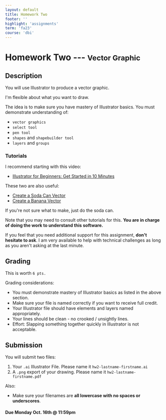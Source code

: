 ```yaml
---
layout: default
title: Homework Two
footer: ''
highlight: 'assignments'
term: 'fa23'
course: 'dbi'
---
```

# Homework Two --- <small>Vector Graphic</small>
## Description
You will use Illustrator to produce a vector graphic.

I'm flexible about what you want to draw.

The idea is to make sure you have mastery of Illustrator basics. You must demonstrate understanding of:
* `vector graphics`
* `select tool`
* `pen tool`
* `shapes` and `shapebuilder tool`
* `layers` and `groups`

### Tutorials
I recommend starting with this video:
 * [Illustrator for Beginners: Get Started in 10 Minutes](https://www.youtube.com/watch?v=3NBKRywEbNs)

These two are also useful:
* [Create a Soda Can Vector](https://www.youtube.com/watch?v=4601QiodeJc)
* [Create a Banana Vector](https://www.youtube.com/watch?v=ByGb36WzGgE)

If you're not sure what to make, just do the soda can.

Note that you may need to consult other tutorials for this. __You are in charge of doing the work to understand this software.__

If you feel that you need additional support for this assignment, __don't hesitate to ask__. I am very available to help with technical challenges as long as you aren't asking at the last minute.


## Grading
This is worth `6 pts.`

Grading considerations:
* You must demonstrate mastery of Illustrator basics as listed in the above section.
* Make sure your file is named correctly if you want to receive full credit.
* Your Illustrator file should have elements and layers named appropriately.
* Your lines should be clean - no crooked / unsightly lines.
* Effort: Slapping something together quickly in Illustrator is not acceptable.


## Submission
You will submit two files:
1. Your `.ai` Illustrator File. Please name it `hw2-lastname-firstname.ai`
2. A `.png` export of your drawing. Please name it `hw2-lastname-firstname.pdf`

Also:
* Make sure your filenames are __all lowercase with no spaces or underscores__.

#### **Due Monday Oct. 16th @ 11:59pm**